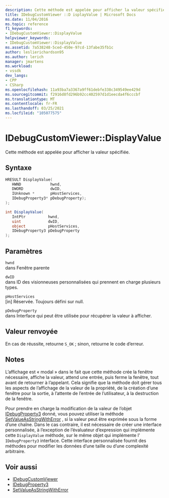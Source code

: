 ```yaml
---
description: Cette méthode est appelée pour afficher la valeur spécifiée.
title: IDebugCustomViewer ::D isplayValue | Microsoft Docs
ms.date: 11/04/2016
ms.topic: reference
f1_keywords:
- IDebugCustomViewer::DisplayValue
helpviewer_keywords:
- IDebugCustomViewer::DisplayValue
ms.assetid: 7a538248-5ced-450e-97cd-13fabe35fb1c
author: leslierichardson95
ms.author: lerich
manager: jmartens
ms.workload:
- vssdk
dev_langs:
- CPP
- CSharp
ms.openlocfilehash: 11a93ba7a3367a9ff61debfe338c349549ee429d
ms.sourcegitcommit: f2916d8fd296b92cc402597d1d1eecda4f6cccbf
ms.translationtype: MT
ms.contentlocale: fr-FR
ms.lasthandoff: 03/25/2021
ms.locfileid: "105077575"
---
```

# <a name="idebugcustomviewerdisplayvalue"></a>IDebugCustomViewer::DisplayValue
Cette méthode est appelée pour afficher la valeur spécifiée.

## <a name="syntax"></a>Syntaxe

```cpp
HRESULT DisplayValue(
   HWND             hwnd,
   DWORD            dwID,
   IUnknown *       pHostServices,
   IDebugProperty3* pDebugProperty);
);
```

```csharp
int DisplayValue(
   IntPtr          hwnd,
   uint            dwID,
   object          pHostServices,
   IDebugProperty3 pDebugProperty
);
```

## <a name="parameters"></a>Paramètres
`hwnd`\
dans Fenêtre parente

`dwID`\
dans ID des visionneuses personnalisées qui prennent en charge plusieurs types.

`pHostServices`\
[in] Réservée. Toujours défini sur null.

`pDebugProperty`\
dans Interface qui peut être utilisée pour récupérer la valeur à afficher.

## <a name="return-value"></a>Valeur renvoyée
 En cas de réussite, retourne `S_OK` ; sinon, retourne le code d’erreur.

## <a name="remarks"></a>Notes
 L’affichage est « modal » dans le fait que cette méthode crée la fenêtre nécessaire, affiche la valeur, attend une entrée, puis ferme la fenêtre, tout avant de retourner à l’appelant. Cela signifie que la méthode doit gérer tous les aspects de l’affichage de la valeur de la propriété, de la création d’une fenêtre pour la sortie, à l’attente de l’entrée de l’utilisateur, à la destruction de la fenêtre.

 Pour prendre en charge la modification de la valeur de l’objet [IDebugProperty3](../../../extensibility/debugger/reference/idebugproperty3.md) donné, vous pouvez utiliser la méthode [SetValueAsStringWithError](../../../extensibility/debugger/reference/idebugproperty3-setvalueasstringwitherror.md) , si la valeur peut être exprimée sous la forme d’une chaîne. Dans le cas contraire, il est nécessaire de créer une interface personnalisée, à l’exception de l’évaluateur d’expression qui implémente cette `DisplayValue` méthode, sur le même objet qui implémente l' `IDebugProperty3` interface. Cette interface personnalisée fournit des méthodes pour modifier les données d’une taille ou d’une complexité arbitraire.

## <a name="see-also"></a>Voir aussi
- [IDebugCustomViewer](../../../extensibility/debugger/reference/idebugcustomviewer.md)
- [IDebugProperty3](../../../extensibility/debugger/reference/idebugproperty3.md)
- [SetValueAsStringWithError](../../../extensibility/debugger/reference/idebugproperty3-setvalueasstringwitherror.md)
